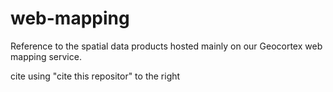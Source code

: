 # web-mapping
Reference to the spatial data products hosted mainly on our Geocortex web mapping service.

cite using "cite this repositor" to the right
